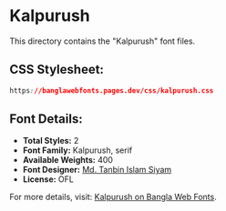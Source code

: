 # Kalpurush

This directory contains the "Kalpurush" font files.

## CSS Stylesheet:
```css
https://banglawebfonts.pages.dev/css/kalpurush.css
```

## Font Details:
- **Total Styles:** 2
- **Font Family:** Kalpurush, serif
- **Available Weights:** 400
- **Font Designer:** [Md. Tanbin Islam Siyam](https://github.com/potasiyam)
- **License:** OFL

For more details, visit: [Kalpurush on Bangla Web Fonts](https://banglawebfonts.pages.dev/kalpurush/#about).